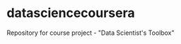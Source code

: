 datasciencecoursera
===================

Repository for course project - "Data Scientist's Toolbox"
